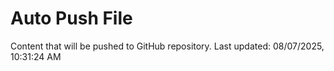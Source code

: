 # Auto Push File

Content that will be pushed to GitHub repository.
Last updated: 08/07/2025, 10:31:24 AM